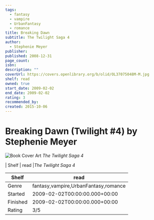 ```yaml
---
tags:
  - fantasy
  - vampire
  - UrbanFantasy
  - romance
title: Breaking Dawn
subtitle: The Twilight Saga 4
author:
  - Stephenie Meyer
publisher:
published: 2008-12-31
page_count:
isbn:
description: ""
coverUrl: https://covers.openlibrary.org/b/olid/OL37075048M-M.jpg
shelf: read
owned: true
start_date: 2009-02-02
end_date: 2009-02-02
rating: 3
recommended_by:
created: 2015-10-06
---
```


# Breaking Dawn (Twilight #4) by Stephenie Meyer

![Book Cover Art](https://covers.openlibrary.org/b/olid/OL37075048M-M.jpg)
_The Twilight Saga 4_

| Shelf | read |_The Twilight Saga 4_

| Shelf | read |
| --- | --- |
| Genre | fantasy,vampire,UrbanFantasy,romance |
| Started | 2009-02-02T00:00:00.000+00:00 |
| Finished | 2009-02-02T00:00:00.000+00:00 |
| Rating | 3/5 |

